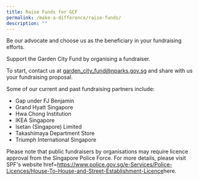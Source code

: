 ```yaml
---
title: Raise Funds for GCF
permalink: /make-a-difference/raise-funds/
description: ""
---
```

Be our advocate and choose us as the beneficiary in your fundraising efforts.

Support the Garden City Fund by organising a fundraiser.

To start, contact us at [garden\_city\_fund@nparks.gov.sg](mailto:garden_city_fund@nparks.gov.sg) and share with us your fundraising proposal.

Some of our current and past fundraising partners include:

*   Gap under FJ Benjamin
*   Grand Hyatt Singapore
*   Hwa Chong Institution
*   IKEA Singapore
*   Isetan (Singapore) Limited
*   Takashimaya Department Store
*   Triumph International Singapore

Please note that public fundraisers by organisations may require licence approval from the Singapore Police Force. For more details, please visit SPF's website <a>href=<https://www.police.gov.sg/e-Services/Police-Licences/House-To-House-and-Street-Establishment-Licence>here.</a>